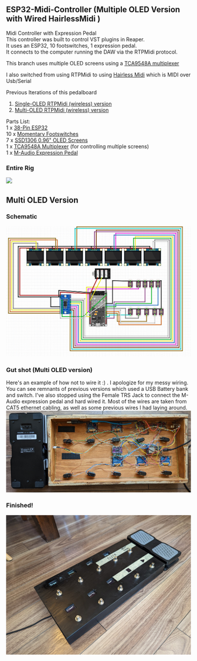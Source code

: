 ## ESP32-Midi-Controller (Multiple OLED Version with Wired HairlessMidi )
Midi Controller with Expression Pedal<br/>
This controller was built to control VST plugins in Reaper.<br/>
It uses an ESP32, 10 footswitches, 1 expression pedal.<br/>
It connects to the computer running the DAW via the RTPMidi protocol.</br>

This branch uses multiple OLED screens using a [TCA9548A multiplexer](https://www.amazon.ca/gp/product/B08DY5VXZ3/)

I also switched from using RTPMidi to using [Hairless Midi](https://projectgus.github.io/hairless-midiserial/) which is MIDI over Usb/Serial

Previous Iterations of this pedalboard
1. <a href='https://github.com/highway11/ESP32-Midi-Controller/'>Single-OLED RTPMidi (wireless) version</a><br/> 
2. <a href='https://github.com/highway11/ESP32-Midi-Controller/tree/MultipleScreens'>Multi-OLED RTPMidi (wireless) version</a><br/> 


Parts List:<br/>
1 x <a href='https://www.amazon.ca/gp/product/B07PP1R8YK/'>38-Pin ESP32</a></br>
10 x <a href='https://www.amazon.ca/gp/product/B077P7NSFJ'>Momentary Footswitches</a></br>
7 x <a href='https://www.amazon.ca/gp/product/B0833PF7ML/'>SSD1306 0.96" OLED Screens</a></br>
1 x <a href='https://www.amazon.ca/gp/product/B08DY5VXZ3/'>TCA9548A Multiplexer</a> (for controlling multiple screens)</br>
1 x <a href='https://www.long-mcquade.com/235511/Keyboards/Keyboard-Accessories/M-Audio/Universal-Expression-Pedal.htm'>M-Audio Expression Pedal</a></br>
 

### Entire Rig
<img src='https://github.com/highway11/ESP32-Midi-Controller/blob/main/EntireRig.jpg?raw=true' width=400 />

## Multi OLED Version
### Schematic
![alt text](https://github.com/highway11/ESP32-Midi-Controller/blob/MultipleScreens-USBSerialMIDI/ESP32MidiControllerMultiScreenSchematic.jpg?raw=true)

### Gut shot (Multi OLED version)
Here's an example of how not to wire it :) .  I apologize for my messy wiring. You can see remnants of previous versions which used a USB Battery bank and switch. I've also stopped using the Female TRS Jack to connect the M-Audio expression pedal and hard wired it. Most of the wires are taken from CAT5 ethernet cabling, as well as some previous wires I had laying around. 
![alt text](https://github.com/highway11/ESP32-Midi-Controller/blob/main/InternalWiringMulitOLED.jpg?raw=true)
### Finished!
![alt text](https://github.com/highway11/ESP32-Midi-Controller/blob/main/FinishedPedalBoard.jpg?raw=true)



